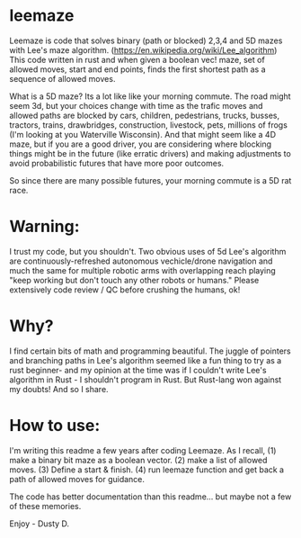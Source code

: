 # leemaze
Leemaze is code that solves binary (path or blocked) 2,3,4 and 5D mazes with Lee's maze algorithm. (https://en.wikipedia.org/wiki/Lee_algorithm)   This code written in rust and when given a boolean vec! maze, set of allowed moves, start and end points, finds the first shortest path as a sequence of allowed moves. 

What is a 5D maze?  Its a lot like like your morning commute.  The road might seem 3d, but your choices change with time as the trafic
moves and allowed paths are blocked by cars,  children, pedestrians, trucks, busses, tractors, trains, drawbridges, construction, livestock, pets, millions of frogs (I'm looking at you Waterville Wisconsin).  And that might seem like a 4D maze, but if you are a good driver, you are considering where blocking things might be in the future (like erratic drivers) and making adjustments to avoid probabilistic futures that have more poor outcomes.  
 
So since there are many possible futures, your morning commute is a 5D rat race.  

# Warning:
I trust my code, but you shouldn't.  Two obvious uses of 5d Lee's algorithm are continuously-refreshed autonomous vechicle/drone navigation and much the same for multiple robotic arms with overlapping reach playing "keep working but don't touch any other robots or humans."   Please extensively code review / QC before crushing the humans, ok!  

# Why?  
I find certain bits of math and programming beautiful.  The juggle of pointers and branching paths in Lee's algorithm seemed like a
fun thing to try as a rust beginner- and my opinion at the time was if I couldn't write Lee's algorithm in Rust - I shouldn't program in Rust.  But Rust-lang won against my doubts!  And so I share.

# How to use:
I'm writing this readme a few years after coding Leemaze.  As I recall, (1) make a binary bit maze as a boolean vector.  (2) make a list of allowed moves. (3) Define a start & finish. (4) run leemaze function and get back a path of allowed moves for guidance.

The code has better documentation than this readme... but maybe not a few of these memories.

Enjoy - Dusty D.
 
 

